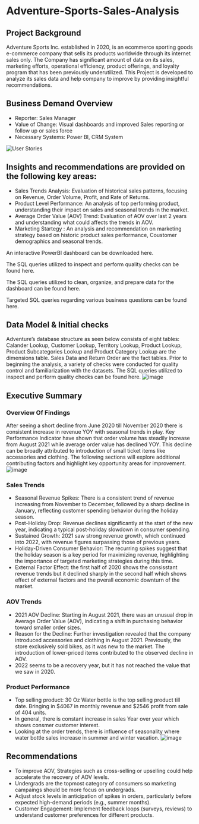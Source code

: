 # Adventure-Sports-Sales-Analysis
## Project Background
Adventure Sports Inc. established in 2020, is an ecommerce sporting goods e-commerce company that sells its products worldwide through its internet sales only. The Company has significant amount of data on its sales, marketing efforts, operational efficiency, product offerings, and loyalty program that has been previously underutilized. This Project is developed to analyze its sales data and help company to improve by providing insightful recommendations.
## Business Demand Overview
-	Reporter: Sales Manager
-	Value of Change: Visual dashboards and improved Sales reporting or follow up or sales force
-	Necessary Systems: Power BI, CRM System


![User Stories](https://github.com/user-attachments/assets/ec743d79-2527-4614-bfb3-88a08ffd31a0)

## Insights and recommendations are provided on the following key areas:
- Sales Trends Analysis: Evaluation of historical sales patterns, focusing on Revenue, Order Volume, Profit, and Rate of Returns.
- Product Level Performance: An analysis of top performing product, understanding their impact on sales and seasonal trends in the market.
- Average Order Value (AOV) Trend: Evaluation of AOV over last 2 years and understanding what could affects the trends in AOV.
-	Marketing Startegy : An analysis and recommendation on marketing strategy based on historic product sales performance, Coustomer demographics and seasonal trends.

An interactive PowerBI dashboard can be downloaded here.

The SQL queries utilized to inspect and perform quality checks can be found here.

The SQL queries utilized to clean, organize, and prepare data for the dashboard can be found here.

Targeted SQL queries regarding various business questions can be found here.

## Data Model & Initial checks
Adventure’s database structure as seen below consists of eight tables: Calander Lookup, Customer Lookup, Territory Lookup, Product Lookup, Product Subcategories Lookup and Product Category Lookup are the dimensions table. Sales Data and Return Order are the fact tables. Prior to beginning the analysis, a variety of checks were conducted for quality control and familiarization with the datasets. The SQL queries utilized to inspect and perform quality checks can be found here.
![image](https://github.com/user-attachments/assets/0b2b1893-0268-4750-8ab2-2f9632e02aec)

## Executive Summary
### Overview Of Findings
After seeing a short decline from June 2020 till November 2020 there is consistent increase in revenue YOY with seasonal trends in play. Key Performance Indicator have shown that order volume has steadily increase from August 2021 while average order value has declined YOY. This decline can be broadly attributed to introduction of small ticket items like accessories and clothing. The following sections will explore additional contributing factors and highlight key opportunity areas for improvement.
![image](https://github.com/user-attachments/assets/5f22535e-f50a-4cc2-9521-158d8eb85aaa)

### Sales Trends
-	Seasonal Revenue Spikes: There is a consistent trend of revenue increasing from November to December, followed by a sharp decline in January, reflecting customer spending behavior during the holiday season.
- Post-Holiday Drop: Revenue declines significantly at the start of the new year, indicating a typical post-holiday slowdown in consumer spending.
-	Sustained Growth: 2021 saw strong revenue growth, which continued into 2022, with revenue figures surpassing those of previous years.
-	Holiday-Driven Consumer Behavior: The recurring spikes suggest that the holiday season is a key period for maximizing revenue, highlighting the importance of targeted marketing strategies during this time.
-	External Factor Effect: the first half of 2020 shows the consisstant revenue trends but it declined sharply in the second half which shows effect of external factors and the pverall economic downturn of the market.
### AOV Trends
-	2021 AOV Decline: Starting in August 2021, there was an unusual drop in Average Order Value (AOV), indicating a shift in purchasing behavior toward smaller order sizes.
-	Reason for the Decline: Further investigation revealed that the company introduced accessories and clothing in August 2021. Previously, the store exclusively sold bikes, as it was new to the market. The introduction of lower-priced items contributed to the observed decline in AOV.
-	2022 seems to be a recovery year,  but it has not reached the value that we saw in 2020.
### Product Performance
-	Top selling product: 30 Oz Water bottle is the top selling product till date. Bringing in $4067 in monthly revenue and $2546 profit from sale of 404 units.
-	In general, there is constant increase in sales Year over year which shows consmer customer interest.
-	Looking at the order trends, there is influence of seasonality where water bottle sales increase in summer and winter vacation.
  ![image](https://github.com/user-attachments/assets/06c57144-9e01-4754-aa95-64b203234068)

## Recommendations
-	To improve AOV, Strategies such as cross-selling or upselling could help accelerate the recovery of AOV levels.
-	Undergrads are the topmost category of consumers so marketing campaings should be more focus on undergrads.
-	Adjust stock levels in anticipation of spikes in orders, particularly before expected high-demand periods (e.g., summer months).
-	Customer Engagement: Implement feedback loops (surveys, reviews) to understand customer preferences for different products.
